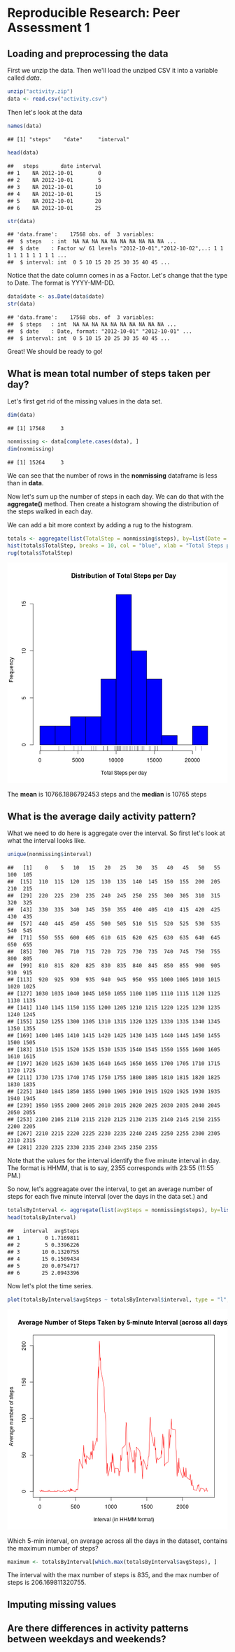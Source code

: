Reproducible Research: Peer Assessment 1
===========================================

## Loading and preprocessing the data
First we unzip the data. Then we'll load the unziped CSV it into a variable called *data*.  

```r
unzip("activity.zip")
data <- read.csv("activity.csv")
```
  
Then let's look at the data

```r
names(data)
```

```
## [1] "steps"    "date"     "interval"
```

```r
head(data)
```

```
##   steps       date interval
## 1    NA 2012-10-01        0
## 2    NA 2012-10-01        5
## 3    NA 2012-10-01       10
## 4    NA 2012-10-01       15
## 5    NA 2012-10-01       20
## 6    NA 2012-10-01       25
```

```r
str(data)
```

```
## 'data.frame':	17568 obs. of  3 variables:
##  $ steps   : int  NA NA NA NA NA NA NA NA NA NA ...
##  $ date    : Factor w/ 61 levels "2012-10-01","2012-10-02",..: 1 1 1 1 1 1 1 1 1 1 ...
##  $ interval: int  0 5 10 15 20 25 30 35 40 45 ...
```

Notice that the date column comes in as a Factor. Let's change that the type to Date. The format is YYYY-MM-DD.


```r
data$date <- as.Date(data$date)
str(data)
```

```
## 'data.frame':	17568 obs. of  3 variables:
##  $ steps   : int  NA NA NA NA NA NA NA NA NA NA ...
##  $ date    : Date, format: "2012-10-01" "2012-10-01" ...
##  $ interval: int  0 5 10 15 20 25 30 35 40 45 ...
```

Great! We should be ready to go!
  


## What is mean total number of steps taken per day?
Let's first get rid of the missing values in the data set.

```r
dim(data)
```

```
## [1] 17568     3
```

```r
nonmissing <- data[complete.cases(data), ]
dim(nonmissing)
```

```
## [1] 15264     3
```
We can see that the number of rows in the **nonmissing** dataframe is less than in **data**.

Now let's sum up the number of steps in each day. We can do that with the **aggregate()** method. Then create a histogram showing the distribution of the steps walked in each day.

We can add a bit more context by adding a rug to the histogram.


```r
totals <- aggregate(list(TotalStep = nonmissing$steps), by=list(Date = nonmissing$date), FUN = sum)
hist(totals$TotalStep, breaks = 10, col = "blue", xlab = "Total Steps per day", main = "Distribution of Total Steps per Day")
rug(totals$TotalStep)
```

![plot of chunk aggregate_steps_by_date](figure/aggregate_steps_by_date-1.png)

The **mean** is 10766.1886792453 steps and the **median** is 10765 steps

## What is the average daily activity pattern?
What we need to do here is aggregate over the interval. So first let's look at what the interval looks like.


```r
unique(nonmissing$interval)
```

```
##   [1]    0    5   10   15   20   25   30   35   40   45   50   55  100  105
##  [15]  110  115  120  125  130  135  140  145  150  155  200  205  210  215
##  [29]  220  225  230  235  240  245  250  255  300  305  310  315  320  325
##  [43]  330  335  340  345  350  355  400  405  410  415  420  425  430  435
##  [57]  440  445  450  455  500  505  510  515  520  525  530  535  540  545
##  [71]  550  555  600  605  610  615  620  625  630  635  640  645  650  655
##  [85]  700  705  710  715  720  725  730  735  740  745  750  755  800  805
##  [99]  810  815  820  825  830  835  840  845  850  855  900  905  910  915
## [113]  920  925  930  935  940  945  950  955 1000 1005 1010 1015 1020 1025
## [127] 1030 1035 1040 1045 1050 1055 1100 1105 1110 1115 1120 1125 1130 1135
## [141] 1140 1145 1150 1155 1200 1205 1210 1215 1220 1225 1230 1235 1240 1245
## [155] 1250 1255 1300 1305 1310 1315 1320 1325 1330 1335 1340 1345 1350 1355
## [169] 1400 1405 1410 1415 1420 1425 1430 1435 1440 1445 1450 1455 1500 1505
## [183] 1510 1515 1520 1525 1530 1535 1540 1545 1550 1555 1600 1605 1610 1615
## [197] 1620 1625 1630 1635 1640 1645 1650 1655 1700 1705 1710 1715 1720 1725
## [211] 1730 1735 1740 1745 1750 1755 1800 1805 1810 1815 1820 1825 1830 1835
## [225] 1840 1845 1850 1855 1900 1905 1910 1915 1920 1925 1930 1935 1940 1945
## [239] 1950 1955 2000 2005 2010 2015 2020 2025 2030 2035 2040 2045 2050 2055
## [253] 2100 2105 2110 2115 2120 2125 2130 2135 2140 2145 2150 2155 2200 2205
## [267] 2210 2215 2220 2225 2230 2235 2240 2245 2250 2255 2300 2305 2310 2315
## [281] 2320 2325 2330 2335 2340 2345 2350 2355
```

Note that the values for the interval identify the five minute interval in day. The format is HHMM, that is to say, 2355 corresponds with 23:55 (11:55 PM.)

So now, let's aggreagate over the interval, to get an average number of steps for each five minute interval (over the days in the data set.) and 


```r
totalsByInterval <- aggregate(list(avgSteps = nonmissing$steps), by=list(interval = nonmissing$interval), FUN = mean)
head(totalsByInterval)
```

```
##   interval  avgSteps
## 1        0 1.7169811
## 2        5 0.3396226
## 3       10 0.1320755
## 4       15 0.1509434
## 5       20 0.0754717
## 6       25 2.0943396
```

Now let's plot the time series.

```r
plot(totalsByInterval$avgSteps ~ totalsByInterval$interval, type = "l", col = "red", main = "Average Number of Steps Taken by 5-minute Interval (across all days)", ylab = "Average number of steps", xlab = "Interval (in HHMM format)")
```

![plot of chunk plot_aggr_over_interval](figure/plot_aggr_over_interval-1.png)

Which 5-min interval, on average across all the days in the dataset, contains the maximum number of steps?

```r
maximum <- totalsByInterval[which.max(totalsByInterval$avgSteps), ]
```
The interval with the max number of steps is 835, and the max number of steps is 206.169811320755.

## Imputing missing values



## Are there differences in activity patterns between weekdays and weekends?
